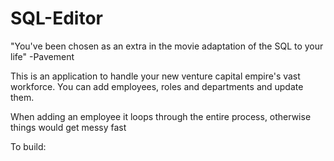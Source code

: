 # SQL-Editor

"You've been chosen as an extra in the movie adaptation of the SQL to your life" -Pavement


This is an application to handle your new venture capital empire's vast workforce.  You can add employees, roles and departments and update them.

When adding an employee it loops through the entire process, otherwise things would get messy fast


To build:

